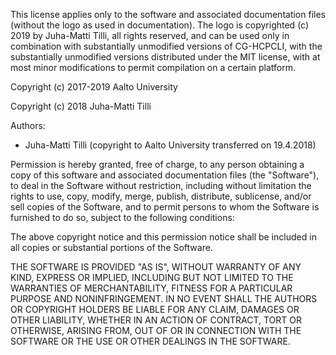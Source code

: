 This license applies only to the software and associated documentation files
(without the logo as used in documentation). The logo is copyrighted (c) 2019
by Juha-Matti Tilli, all rights reserved, and can be used only in combination
with substantially unmodified versions of CG-HCPCLI, with the substantially
unmodified versions distributed under the MIT license, with at most minor
modifications to permit compilation on a certain platform.

Copyright (c) 2017-2019 Aalto University

Copyright (c) 2018 Juha-Matti Tilli

Authors:
- Juha-Matti Tilli (copyright to Aalto University transferred on 19.4.2018)

Permission is hereby granted, free of charge, to any person obtaining
a copy of this software and associated documentation files (the
"Software"), to deal in the Software without restriction, including
without limitation the rights to use, copy, modify, merge, publish,
distribute, sublicense, and/or sell copies of the Software, and to
permit persons to whom the Software is furnished to do so, subject to
the following conditions:

The above copyright notice and this permission notice shall be
included in all copies or substantial portions of the Software.

THE SOFTWARE IS PROVIDED "AS IS", WITHOUT WARRANTY OF ANY KIND,
EXPRESS OR IMPLIED, INCLUDING BUT NOT LIMITED TO THE WARRANTIES OF
MERCHANTABILITY, FITNESS FOR A PARTICULAR PURPOSE AND
NONINFRINGEMENT. IN NO EVENT SHALL THE AUTHORS OR COPYRIGHT HOLDERS BE
LIABLE FOR ANY CLAIM, DAMAGES OR OTHER LIABILITY, WHETHER IN AN ACTION
OF CONTRACT, TORT OR OTHERWISE, ARISING FROM, OUT OF OR IN CONNECTION
WITH THE SOFTWARE OR THE USE OR OTHER DEALINGS IN THE SOFTWARE.
